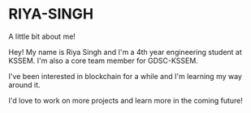 # RIYA-SINGH
A little bit about me!

Hey! My name is Riya Singh and I'm a 4th year engineering student at KSSEM.
I'm also a core team member for GDSC-KSSEM.

I've been interested in blockchain for a while and I'm learning my way around it. 

I'd love to work on more projects and learn more in the coming future!
